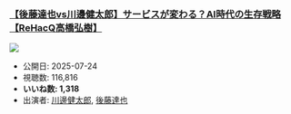 ### [【後藤達也vs川邊健太郎】サービスが変わる？AI時代の生存戦略【ReHacQ高橋弘樹】](https://www.youtube.com/watch?v=0hjm24AnY8U)
[![](https://img.youtube.com/vi/0hjm24AnY8U/sddefault.jpg)](https://www.youtube.com/watch?v=0hjm24AnY8U)
-   公開日: 2025-07-24
-   視聴数: 116,816
-   **いいね数: 1,318**
-   出演者: [川邊健太郎](/rehacq_fan/people/川邊健太郎 "wikilink"), [後藤達也](/rehacq_fan/people/後藤達也 "wikilink")
